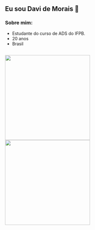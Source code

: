 ## **Eu sou Davi de Morais** 👋

### Sobre mim:
* Estudante do curso de ADS do IFPB.
* 20 anos
* Brasil

##
<a href="https://github.com/Davi-Morais">
  <img src="https://github-readme-stats.vercel.app/api/top-langs/?username=Davi-Morais&theme=tokyonight"
       style="height:280px;"></img>
</a>
<a href="https://github.com/Davi-Morais">
  <img src="https://github-readme-stats.vercel.app/api?username=Davi-Morais&theme=tokyonight&count_private=false"
       style="height:280px;"></img>
</a>
